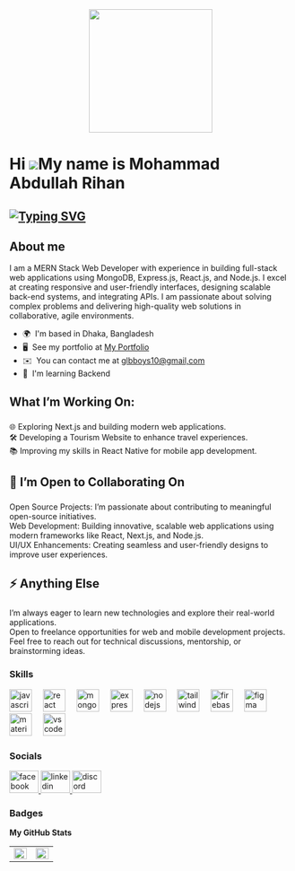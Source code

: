 <div align="center">
  <img height="220" src="https://i.ibb.co.com/qybK3ZB/1732293405557.jpg"  />
</div>


###

Hi ![](https://user-images.githubusercontent.com/18350557/176309783-0785949b-9127-417c-8b55-ab5a4333674e.gif)My name is Mohammad Abdullah Rihan
===============================================================================================================================================

[![Typing SVG](https://readme-typing-svg.demolab.com?font=Fira+Code&weight=500&size=22&duration=6000&pause=1000&color=FFFFFF&random=true&width=435&lines=FRONT+END+DEVELOPER)](https://git.io/typing-svg)
--------------

###

<h2 align="left">About me</h2>

I am a MERN Stack Web Developer with experience in building full-stack web applications using MongoDB, Express.js, React.js, and Node.js. I excel at creating responsive and user-friendly interfaces, designing scalable back-end systems, and integrating APIs. I am passionate about solving complex problems and delivering high-quality web solutions in collaborative, agile environments.

* 🌍  I'm based in Dhaka, Bangladesh
* 🖥️  See my portfolio at [My Portfolio](http://abdullahrihanportfolio.netlify.app/)
* ✉️  You can contact me at [glbboys10@gmail,com](mailto:glbboys10@gmail,com)
* 🧠  I'm learning Backend

###

<h2 align="left">What I’m Working On:</h2>

###

<p align="left">🌐 Exploring Next.js and building modern web applications.<br>🛠 Developing a Tourism Website to enhance travel experiences.<br>📚 Improving my skills in React Native for mobile app development.</p>

###

<h2 align="left">🤝 I’m Open to Collaborating On</h2>

###

<p align="left">Open Source Projects: I’m passionate about contributing to meaningful open-source initiatives.<br>Web Development: Building innovative, scalable web applications using modern frameworks like React, Next.js, and Node.js.<br>UI/UX Enhancements: Creating seamless and user-friendly designs to improve user experiences.</p>

###

<h2 align="left">⚡ Anything Else</h2>

###

<p align="left">I’m always eager to learn new technologies and explore their real-world applications.<br>Open to freelance opportunities for web and mobile development projects.<br>Feel free to reach out for technical discussions, mentorship, or brainstorming ideas.</p>

###

### Skills


<div align="left">
  <img src="https://skillicons.dev/icons?i=js" height="40" alt="javascript logo"  />
  <img width="12" />
  <img src="https://cdn.jsdelivr.net/gh/devicons/devicon/icons/react/react-original.svg" height="40" alt="react logo"  />
  <img width="12" />
  <img src="https://skillicons.dev/icons?i=mongodb" height="40" alt="mongodb logo"  />
  <img width="12" />
  <img src="https://skillicons.dev/icons?i=express" height="40" alt="express logo"  />
  <img width="12" />
  <img src="https://cdn.jsdelivr.net/gh/devicons/devicon/icons/nodejs/nodejs-original.svg" height="40" alt="nodejs logo"  />
  <img width="12" />
  <img src="https://cdn.simpleicons.org/tailwindcss/06B6D4" height="40" alt="tailwindcss logo"  />
  <img width="12" />
  <img src="https://skillicons.dev/icons?i=firebase" height="40" alt="firebase logo"  />
  <img width="12" />
  <img src="https://cdn.jsdelivr.net/gh/devicons/devicon/icons/figma/figma-original.svg" height="40" alt="figma logo"  />
  <img width="12" />
  <img src="https://cdn.jsdelivr.net/gh/devicons/devicon/icons/materialui/materialui-original.svg" height="40" alt="materialui logo"  />
  <img width="12" />
  <img src="https://skillicons.dev/icons?i=vscode" height="40" alt="vscode logo"  />
</div>


### Socials

<div align="left">
  <a href="https://www.facebook.com/Alabdullahrihan" target="_blank">
    <img src="https://raw.githubusercontent.com/maurodesouza/profile-readme-generator/master/src/assets/icons/social/facebook/default.svg" width="52" height="40" alt="facebook logo" />
  </a>
  <a href="https://www.linkedin.com/in/alabdullahrihan" target="_blank">
    <img src="https://raw.githubusercontent.com/maurodesouza/profile-readme-generator/master/src/assets/icons/social/linkedin/default.svg" width="52" height="40" alt="linkedin logo" />
  </a>
  <a href="https://discordapp.com/users/alabdullahrihan" target="_blank">
    <img src="https://raw.githubusercontent.com/maurodesouza/profile-readme-generator/master/src/assets/icons/social/discord/default.svg" width="52" height="40" alt="discord logo" />
  </a>
</div>


### Badges

<b>My GitHub Stats</b>

<table><tr><td valign="top" width="50%">

<img src="https://github-readme-stats.vercel.app/api?username=mohammadabdullahrihan&show_icons=true&count_private=true&hide_border=true" align="left" style="width: 100%" />

</td><td valign="top" width="50%">

<img src="https://github-readme-stats.vercel.app/api/top-langs/?username=mohammadabdullahrihan&hide_border=true&layout=compact" align="left" style="width: 100%" />

</td></tr></table>  
